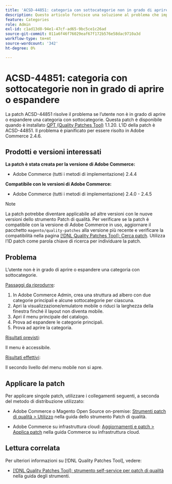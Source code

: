 ```yaml
---
title: 'ACSD-44851: categoria con sottocategorie non in grado di aprire o espandere'
description: Questo articolo fornisce una soluzione al problema che impedisce all’utente di aprire o espandere una categoria con sottocategorie.
feature: Categories
role: Admin
exl-id: c1ad13d8-94e1-47cf-ad65-9bc5ce1c26ad
source-git-commit: 011a6f46f76029eaf67f172b576e58dac9710a3d
workflow-type: tm+mt
source-wordcount: '342'
ht-degree: 0%

---
```


# ACSD-44851: categoria con sottocategorie non in grado di aprire o espandere

La patch ACSD-44851 risolve il problema se l’utente non è in grado di aprire o espandere una categoria con sottocategorie. Questa patch è disponibile quando è installato [QPT (Quality Patches Tool)](https://experienceleague.adobe.com/en/docs/commerce-operations/tools/quality-patches-tool/quality-patches-tool-to-self-serve-quality-patches) 1.1.20. L’ID della patch è ACSD-44851. Il problema è pianificato per essere risolto in Adobe Commerce 2.4.6.

## Prodotti e versioni interessati

**La patch è stata creata per la versione di Adobe Commerce:**

* Adobe Commerce (tutti i metodi di implementazione) 2.4.4

**Compatibile con le versioni di Adobe Commerce:**

* Adobe Commerce (tutti i metodi di implementazione) 2.4.0 - 2.4.5

>[!NOTE]
>
>La patch potrebbe diventare applicabile ad altre versioni con le nuove versioni dello strumento Patch di qualità. Per verificare se la patch è compatibile con la versione di Adobe Commerce in uso, aggiornare il pacchetto `magento/quality-patches` alla versione più recente e verificare la compatibilità nella pagina [[!DNL Quality Patches Tool]: Cerca patch](https://experienceleague.adobe.com/tools/commerce-quality-patches/index.html). Utilizza l’ID patch come parola chiave di ricerca per individuare la patch.

## Problema

L’utente non è in grado di aprire o espandere una categoria con sottocategorie.

<u>Passaggi da riprodurre</u>:

1. In Adobe Commerce Admin, crea una struttura ad albero con due categorie principali e alcune sottocategorie per ciascuna.
1. Apri la visualizzazione/emulatore mobile o riduci la larghezza della finestra finché il layout non diventa mobile.
1. Apri il menu principale del catalogo.
1. Prova ad espandere le categorie principali.
1. Prova ad aprire la categoria.

<u>Risultati previsti</u>:

Il menu è accessibile.

<u>Risultati effettivi</u>:

Il secondo livello del menu mobile non si apre.

## Applicare la patch

Per applicare singole patch, utilizzare i collegamenti seguenti, a seconda del metodo di distribuzione utilizzato:

* Adobe Commerce o Magento Open Source on-premise: [Strumenti patch di qualità > Utilizzo](/help/tools/quality-patches-tool/usage.md) nella guida dello strumento Patch di qualità.

* Adobe Commerce su infrastruttura cloud: [Aggiornamenti e patch > Applica patch](https://experienceleague.adobe.com/docs/commerce-cloud-service/user-guide/develop/upgrade/apply-patches.html) nella guida Commerce su infrastruttura cloud.

## Lettura correlata

Per ulteriori informazioni su [!DNL Quality Patches Tool], vedere:

* [[!DNL Quality Patches Tool]: strumento self-service per patch di qualità](/help/tools/quality-patches-tool/quality-patches-tool-to-self-serve-quality-patches.md) nella guida degli strumenti.
